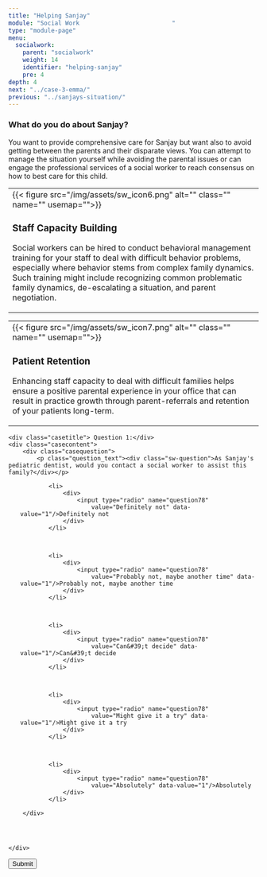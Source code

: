 ```yaml
---
title: "Helping Sanjay"
module: "Social Work                          "
type: "module-page"
menu:
  socialwork:
    parent: "socialwork"
    weight: 14
    identifier: "helping-sanjay"
    pre: 4
depth: 4
next: "../case-3-emma/"
previous: "../sanjays-situation/"
---
```

<form method="post" action="."><div class="pageblock"><h3>What do you do about Sanjay?</h3><div class="maintext">
<p>You want to provide comprehensive care for Sanjay but want also to avoid getting between the parents and their disparate views. You can attempt to manage the situation yourself while avoiding the parental issues or can engage the professional services of a social worker to reach consensus on how to best care for this child.</p>
</div>
</div><div class="pageblock"><table>
<tr>
<td>
<div class="left" style="margin: 0 15px 0 0;">
{{< figure src="/img/assets/sw_icon6.png" alt="" class="" name="" usemap="">}}</div>
<div class="seven-ways"><h3>Staff Capacity Building</h3>
<div class="maintext"><p>Social workers can be hired to conduct behavioral management training for your staff to deal with difficult behavior problems, especially where behavior stems from complex family dynamics. Such training might include recognizing common problematic family dynamics, de-escalating a situation, and parent negotiation.</p></div></div>
</td>
</tr>
</table>
<table>
<tr>
<td>
<div class="left" style="margin: 0 15px 0 0;">
{{< figure src="/img/assets/sw_icon7.png" alt="" class="" name="" usemap="">}}</div>
<div><h3>Patient Retention</h3>
<div class="maintext"><p>Enhancing staff capacity to deal with difficult families helps ensure a positive parental experience in your office that can result in practice growth through parent-referrals and retention of your patients long-term.</p></div></div>
</td>
</tr>
</table>
</div><div class="pageblock">










  




<div class="cases">
    
    <div class="casetitle"> Question 1:</div>
    <div class="casecontent">
        <div class="casequestion">
            <p class="question_text"><div class="sw-question">As Sanjay's pediatric dentist, would you contact a social worker to assist this family?</div></p>
            
                
                    

<ol type="A">
    
        
            <li>
                <div>
                    <input type="radio" name="question78"
                        value="Definitely not" data-value="1"/>Definitely not
                </div>
            </li>
        
    
        
            <li>
                <div>
                    <input type="radio" name="question78"
                        value="Probably not, maybe another time" data-value="1"/>Probably not, maybe another time
                </div>
            </li>
        
    
        
            <li>
                <div>
                    <input type="radio" name="question78"
                        value="Can&#39;t decide" data-value="1"/>Can&#39;t decide
                </div>
            </li>
        
    
        
            <li>
                <div>
                    <input type="radio" name="question78"
                        value="Might give it a try" data-value="1"/>Might give it a try
                </div>
            </li>
        
    
        
            <li>
                <div>
                    <input type="radio" name="question78"
                        value="Absolutely" data-value="1"/>Absolutely
                </div>
            </li>
        
    
</ol>

                

                

                
            
        </div>

        
            
        
    </div>
</div>




</div><div class="submit-container"><input class="btn btn-info btn-submit-section" type="submit" value="Submit" /></div></form>